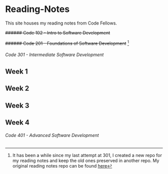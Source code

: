 # Reading-Notes
This site houses my reading notes from Code Fellows.

~~###### Code 102 - Intro to Software Development~~

~~###### Code 201 - Foundations of Software Development~~ [^1]


###### Code 301 - Intermediate Software Development


## Week 1

## Week 2

## Week 3

## Week 4

###### Code 401 - Advanced Software Development

[^1]: It has been a while since my last attempt at 301, I created a new repo for my reading notes and keep the old ones preserved in another repo. My original reading notes repo can be found [here](https://github.com/MichaelCampbell-on3001/2021-reading-notes) 
